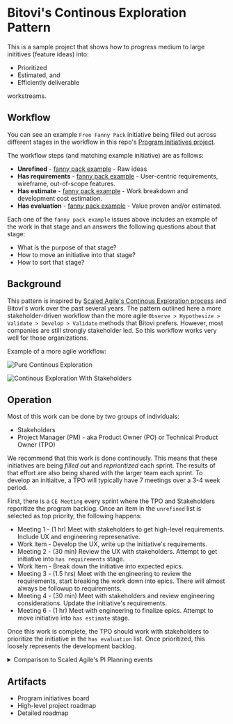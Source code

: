 # Bitovi's Continous Exploration Pattern

This is a sample project that shows how to progress medium to large inititives (feature ideas) into:

- Prioritized
- Estimated, and
- Efficiently deliverable 

workstreams.

## Workflow

You can see an example `Free Fanny Pack` initiative being filled out across different stages in the workflow in this repo's [Program Initiatives project](https://github.com/bitovi/continous-exploration/projects/1).

The workflow steps (and matching example initiative) are as follows:

- __Unrefined__ - [fanny pack example](https://github.com/bitovi/continous-exploration/issues/7) - Raw ideas
- __Has requirements__ - [fanny pack example](https://github.com/bitovi/continous-exploration/issues/1) - User-centric requirements, wireframe, out-of-scope features.
- __Has estimate__ - [fanny pack example](https://github.com/bitovi/continous-exploration/issues/2) - Work breakdown and development cost estimation.
- __Has evaluation__ - [fanny pack example](https://github.com/bitovi/continous-exploration/issues/6) - Value proven and/or estimated.

Each one of the `fanny pack example` issues above includes an example of the work in that stage and an answers the following questions about that stage:

- What is the purpose of that stage?
- How to move an initiative into that stage?
- How to sort that stage?

## Background

This pattern is inspired by [Scaled Agile's Continous Exploration process](https://www.scaledagileframework.com/continuous-exploration/) and Bitovi's work over the past several years. The pattern outlined here a more stakeholder-driven workflow than the more agile `Observe > Hypothesize > Validate > Develop > Validate` methods that Bitovi prefers. However, most companies are still strongly stakeholder led. So this workflow works very well for those organizations.

Example of a more agile workflow:

![Pure Continous Exploration](https://docs.google.com/drawings/d/e/2PACX-1vRG_Eiduu9xIWeSbWa_xWY-yf9qVcCeEP8aFJvaFWmfKEEBDHhRRRBzpGaYt6mA03m273ujU8qs3QQ8/pub?w=500)

![Continous Exploration With Stakeholders](https://docs.google.com/drawings/d/e/2PACX-1vQ0zOne0Um6B6HR1lExc-mG5AncvPtm4jOJihHStDPSQZZ1sW1WFYtDiQq7DE_n6FP1Vv6b0Q4GvHhK/pub?w=500)


## Operation

Most of this work can be done by two groups of individuals:

- Stakeholders
- Project Manager (PM) - aka Product Owner (PO) or Technical Product Owner (TPO)

We recommend that this work is done continously. This means that these initiatives are being _filled out_ and _reprioritized_ each sprint. The results of that effort are also being shared with the larger team each sprint. To develop an initiaitve, a TPO will typically have 7 meetings over a 3-4 week period.

First, there is a `CE Meeting` every sprint where the TPO and Stakeholders reporitize the program backlog.  Once an item in the `unrefined` list is selected as top priority, the following happens:

- Meeting 1 - (1 hr) Meet with stakeholders to get high-level requirements. Include UX and engineering represenative.
- Work item - Develop the UX, write up the initiative's requirements.
- Meeting 2 - (30 min) Review the UX with stakeholders.  Attempt to get initiative into `has requirements` stage.  
- Work Item - Break down the initiative into expected epics.
- Meeting 3 - (1.5 hrs) Meet with the engineering to review the requirements, start breaking the work down into epics. There will almost always be followup to requirements.
- Meeting 4 - (30 min) Meet with stakeholders and review engineering considerations.  Update the initiative's requirements.
- Meeting 6 - (1 hr) Meet with engineering to finalize epics. Attempt to move initiative into `has estimate` stage.  

Once this work is complete, the TPO should work with stakeholders to prioritize the initiative in the `has evaluation` list.  Once prioritized, this loosely represents the development backlog.


<details>
<summary> Comparison to Scaled Agile's PI Planning events </summary>

This is in contrast to Scaled Agile's [PI Planning](https://www.scaledagileframework.com/pi-planning/) where everyone meets face to face for multiple days each quarter.
While many organizations like this approach, Bitovi finds it extremely inneficient less effective than the continous approach for several reasons:

- It doesn't leave time for validation of ideas. Work is planned in one big-bang and then executed.
- It doesn't provide time for digestion and thoughtfulness. People think better when given time to digest, think, and research.  
- It doesn't operate in the day-to-day outputs that teams use.  A paper board needs to be turned into a digital representation. This means that when changes to the plan do occur, people need to adjust the day-to-day representations of work.  They are operating in 2 different systems instead of one.
- It doesn't work well for remote teams. You can't easily "break out" online like you can in-person.
- It requires a huge amount of preperation to be prepared for _all_ work for a 3 month time period.  

That being said, PI planning is great for team building.  

</details>

## Artifacts

- Program initiatives board
- High-level project roadmap
- Detailed roadmap
